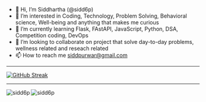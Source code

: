 - 👋 Hi, I’m Siddhartha (@sidd6p)
- 👀 I’m interested in Coding, Technology, Problem Solving, Behavioral science, Well-being and anything that makes me curious 
- 🌱 I’m currently learning Flask, FAstAPI, JavaScript, Python, DSA, Competition coding, DevOps
- 💞️ I’m looking to collaborate on project that solve day-to-day problems, wellness related and reseach related
- 📫 How to reach me siddpurwar@gmail.com

<!---
sidd6p/sidd6p is a ✨ special ✨ repository because its `README.md` (this file) appears on your GitHub profile.
You can click the Preview link to take a look at your changes.
--->

<hr>

[![GitHub Streak](https://github-readme-streak-stats.herokuapp.com?user=sidd6p&theme=tokyonight&hide_border=true)](https://git.io/streak-stats)


<hr>


<div>
<img align="left" src="https://github-readme-stats.vercel.app/api?username=sidd6p&theme=tokyonight&show_icons=true&locale=en&layout=compact" alt="sidd6p" />
</div>

<div>
<img align="left" src="https://github-readme-stats.vercel.app/api/top-langs?username=sidd6p&theme=tokyonight&show_icons=true&locale=en&layout=compact" alt="sidd6p" />
</div>
